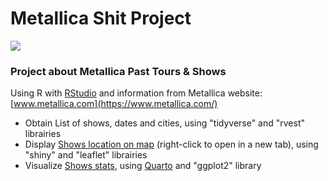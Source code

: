 # Metallica Shit Project

![](https://upload.wikimedia.org/wikipedia/commons/e/ea/Metallica_wordmark.svg)

### Project about Metallica Past Tours & Shows

Using R with [RStudio](https://posit.co/download/rstudio-desktop/) and information from Metallica website: [www.metallica.com](https://www.metallica.com/)

-   Obtain List of shows, dates and cities, using "tidyverse" and "rvest" librairies
-   Display [Shows location on map](https://llangevin.shinyapps.io/met_shows_city_stats_-_to_publish/) (right-click to open in a new tab), using "shiny" and "leaflet" librairies
-   Visualize [Shows stats](https://github.com/llangevin/Metallica/blob/main/quarto/Metallica_Shows_Stats/Metallica_Shows_Stats.md), using [Quarto](https://quarto.org/docs/tools/rstudio.html) and "ggplot2" library
